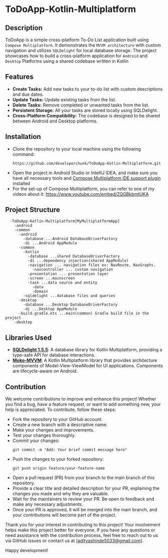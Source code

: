 # ToDoApp-Kotlin-Multiplatform

## Description
ToDoApp is a simple cross-platform To-Do List application built using ```Compose Multiplatform```. It demonstrates the ```MVVM architecture``` with custom navigation and utilizes `SQLDelight` for local database storage.  The project showcases how to build a cross-platform application for `Android` and `Desktop` Platforms using a shared codebase written in Kotlin

## Features
- **Create Tasks:** Add new tasks to your to-do list with custom descriptions and due dates.
- **Update Tasks:** Update existing tasks from the list.
- **Delete Tasks:** Remove completed or unwanted tasks from the list.
- **Persistent Storage:** All your tasks are stored locally using SQLDelight.
- **Cross-Platform Compatibility:** The codebase is designed to be shared between Android and Desktop platforms.


## Installation

- Clone the repository to your local machine using the following command:
    <pre><code>https://github.com/developerchunk/ToDoApp-Kotlin-Multiplatform.git</code></pre>
- Open the project in Android Studio or IntelliJ IDEA, and make sure you have all necessary tools and [Compose Multiplatform IDE support plugin](https://plugins.jetbrains.com/plugin/16541-compose-multiplatform-ide-support) installed
- For the set-up of Compose Multiplatform, you can refer to one of my videos about it: https://www.youtube.com/embed/ZQGBkbmtUKA

## Project Structure
```
  -ToDoApp-Kotlin-Multiplatform[MyMultiplatformApp]
    -android
    -common
      -android
        -database ...Android DatabaseDriverFactory
        -di ...Android AppModule
      -common
        -kotlin
          -database ...shared DatabaseDriverFactory
          -di ...dependency injection(shared AppModule)
          -navigation ... navigation files ex: NavRoute, NavGraphs.
            -navcontroller ... custom navigation
          -presentation ... presentation layer
          -screen ...mainscreen
          -task ...data source and entity
            -data
            -domain
        -sqldelight ...database files and queries
      -desktop
        -database ...Desktop DatabaseDriverFactory
        -di ...Desktop AppModule
      -build.gradle.kts ...main(common) Gradle build file in the project
    -desktop
```

## Libraries Used
- [**SQLDelight 1.5.5**](https://cashapp.github.io/sqldelight/1.5.4/multiplatform_sqlite): A database library for Kotlin Multiplatform, providing a type-safe API for database interactions.
- [**Moko-MVVM**](https://github.com/icerockdev/moko-mvvm): A Kotlin Multiplatform library that provides architecture components of Model-View-ViewModel for UI applications. Components are lifecycle-aware on Android.

## Contribution
We welcome contributions to improve and enhance this project! Whether you find a bug, have a feature request, or want to add something new, your help is appreciated. To contribute, follow these steps:

- Fork the repository to your GitHub account.
- Create a new branch with a descriptive name.
- Make your changes and improvements.
- Test your changes thoroughly.
- Commit your changes:
  <pre><code>git commit -m "Add: Your brief commit message here"</code></pre>
- Push the changes to your forked repository:
  <pre><code>git push origin feature/your-feature-name</code></pre>
- Open a pull request (PR) from your branch to the main branch of this repository.
- Provide a clear title and detailed description for your PR, explaining the changes you made and why they are valuable.
- Wait for the maintainers to review your PR. Be open to feedback and make any necessary adjustments.
- Once your PR is approved, it will be merged into the main branch, and your contributions will become part of the project.

Thank you for your interest in contributing to this project! Your involvement helps make this project better for everyone. If you have any questions or need assistance with the contribution process, feel free to reach out to us via GitHub issues or contact us at [adityashinde5033@gmail.com].

Happy development!
